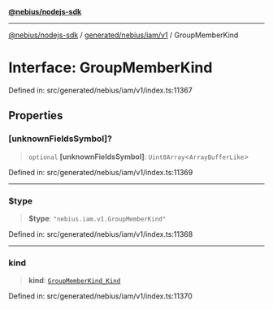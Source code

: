 [**@nebius/nodejs-sdk**](../../../../../README.md)

---

[@nebius/nodejs-sdk](../../../../../README.md) / [generated/nebius/iam/v1](../README.md) / GroupMemberKind

# Interface: GroupMemberKind

Defined in: src/generated/nebius/iam/v1/index.ts:11367

## Properties

### \[unknownFieldsSymbol\]?

> `optional` **\[unknownFieldsSymbol\]**: `Uint8Array`\<`ArrayBufferLike`\>

Defined in: src/generated/nebius/iam/v1/index.ts:11369

---

### $type

> **$type**: `"nebius.iam.v1.GroupMemberKind"`

Defined in: src/generated/nebius/iam/v1/index.ts:11368

---

### kind

> **kind**: [`GroupMemberKind_Kind`](../type-aliases/GroupMemberKind_Kind.md)

Defined in: src/generated/nebius/iam/v1/index.ts:11370
